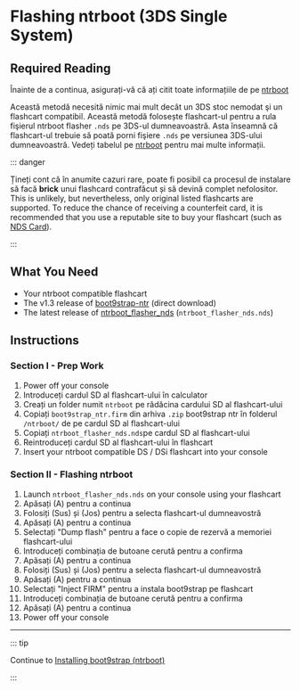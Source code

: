 # Flashing ntrboot (3DS Single System)

## Required Reading

Înainte de a continua, asigurați-vă că ați citit toate informațiile de pe [ntrboot](ntrboot)

Această metodă necesită nimic mai mult decât un 3DS stoc nemodat şi un flashcart compatibil. Această metodă folosește flashcart-ul pentru a rula fişierul ntrboot flasher `.nds` pe 3DS-ul dumneavoastră. Asta înseamnă că flashcart-ul trebuie să poată porni fişiere `.nds` pe versiunea 3DS-ului dumneavoastră. Vedeți tabelul pe [ntrboot](ntrboot) pentru mai multe informații.

::: danger

Țineți cont că în anumite cazuri rare, poate fi posibil ca procesul de instalare să facă **brick** unui flashcard contrafăcut și să devină complet nefolositor. This is unlikely, but nevertheless, only original listed flashcarts are supported. To reduce the chance of receiving a counterfeit card, it is recommended that you use a reputable site to buy your flashcart (such as [NDS Card](https://www.nds-card.com/)).

:::

## What You Need

- Your ntrboot compatible flashcart
- The v1.3 release of [boot9strap-ntr](https://github.com/SciresM/boot9strap/releases/download/1.3/boot9strap-1.3-ntr.zip) (direct download)
- The latest release of [ntrboot_flasher_nds](https://github.com/jason0597/ntrboot_flasher_nds/releases/latest) (`ntrboot_flasher_nds.nds`)

## Instructions

### Section I - Prep Work

1. Power off your console
2. Introduceți cardul SD al flashcart-ului în calculator
3. Creați un folder numit `ntrboot` pe rădăcina cardului SD al flashcart-ului
4. Copiați `boot9strap_ntr.firm` din arhiva `.zip` boot9strap ntr în folderul `/ntrboot/` de pe cardul SD al flashcart-ului
5. Copiați `ntrboot_flasher_nds.nds`pe cardul SD al flashcart-ului
6. Reintroduceți cardul SD al flashcart-ului în flashcart
7. Insert your ntrboot compatible DS / DSi flashcart into your console

### Section II - Flashing ntrboot

1. Launch `ntrboot_flasher_nds.nds` on your console using your flashcart
2. Apăsați (A) pentru a continua
3. Folosiți (Sus) și (Jos) pentru a selecta flashcart-ul dumneavostră
4. Apăsați (A) pentru a continua
5. Selectați "Dump flash" pentru a face o copie de rezervă a memoriei flashcart-ului
6. Introduceți combinația de butoane cerută pentru a confirma
7. Apăsați (A) pentru a continua
8. Folosiți (Sus) și (Jos) pentru a selecta flashcart-ul dumneavostră
9. Apăsați (A) pentru a continua
10. Selectați "Inject FIRM" pentru a instala boot9strap pe flashcart
11. Introduceți combinația de butoane cerută pentru a confirma
12. Apăsați (A) pentru a continua
13. Power off your console

___

::: tip

Continue to [Installing boot9strap (ntrboot)](installing-boot9strap-\(ntrboot\))

:::
